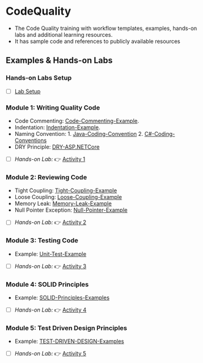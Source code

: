 # CodeQuality
- The Code Quality training with workflow templates, examples, hands-on labs and additional learning resources.
- It has sample code and references to publicly available resources

## Examples & Hands-on Labs

### Hands-on Labs Setup
- [ ] [Lab Setup](/labs/setup.md)

### Module 1: Writing Quality Code
- Code Commenting: [Code-Commenting-Example](examples/SampleCodeCommenting.java).
- Indentation: [Indentation-Example](examples/RecursionExampleDirectory.java).
- Naming Convention: 1. [Java-Coding-Convention](principles/JavaNamingConvensions.md)
                     2. [C#-Coding-Conventions](https://learn.microsoft.com/en-us/dotnet/csharp/fundamentals/coding-style/coding-conventions)
- DRY Principle: [DRY-ASP.NETCore](https://learn.microsoft.com/en-us/archive/msdn-magazine/2019/june/patterns-and-practices-super-dry-development-for-asp-net-core)
- [ ] _Hands-on Lab:_ :point_right: [Activity 1](/labs/lab01.md)

### Module 2: Reviewing Code
- Tight Coupling: [Tight-Coupling-Example](examples/Subject.java)
- Loose Coupling: [Loose-Coupling-Example](examples/Topic.java)
- Memory Leak: [Memory-Leak-Example](examples/StaticTest.java)
- Null Pointer Exception: [Null-Pointer-Example](examples/NullPointerException.java)
- [ ] _Hands-on Lab:_ :point_right: [Activity 2](/labs/lab02.md)

### Module 3: Testing Code
- Example: [Unit-Test-Example](examples/AClassWithOneJUnitTest.java)
- [ ] _Hands-on Lab:_ :point_right: [Activity 3](/labs/lab03.md)

### Module 4: SOLID Principles
- Example: [SOLID-Principles-Examples](examples/solid-principles)
- [ ] _Hands-on Lab:_ :point_right: [Activity 4](/labs/lab04.md)

### Module 5: Test Driven Design Principles
- Example: [TEST-DRIVEN-DESIGN-Examples](https://github.com/topics/test-driven-development)
- [ ] _Hands-on Lab:_ :point_right: [Activity 5](/labs/lab05.md)
